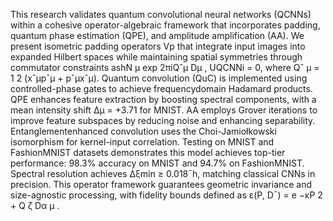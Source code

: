 This research validates quantum convolutional neural networks (QCNNs) within a cohesive operator-algebraic framework that incorporates padding, quantum phase estimation (QPE), and amplitude amplification (AA). We present isometric padding operators Vp that integrate input images into expanded Hilbert spaces while maintaining spatial symmetries through commutator constraints ashN µ exp   2πiQˆµ Dµ   , UQCNNi = 0, where Qˆ µ = 1 2 (xˆµpˆµ + pˆµxˆµ). Quantum convolution (QuC) is implemented using controlled-phase gates to achieve frequencydomain Hadamard products. QPE enhances feature extraction by boosting spectral components, with a mean intensity shift ∆µ = +3.71 for MNIST. AA employs Grover iterations to improve feature subspaces by reducing noise and enhancing separability. Entanglementenhanced convolution uses the Choi-Jamiołkowski isomorphism for kernel-input correlation. Testing on MNIST and FashionMNIST datasets demonstrates this model achieves top-tier performance: 98.3% accuracy on MNIST and 94.7% on FashionMNIST. Spectral resolution achieves ∆ξmin ≥ 0.018¯h, matching classical CNNs in precision. This operator framework guarantees geometric invariance and size-agnostic processing, with fidelity bounds defined as ε(P, D¯) = e −κP 2 + Q ζ Dα µ . 
